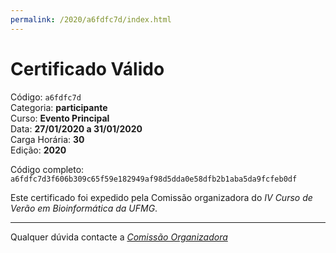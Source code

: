 ```yaml
---
permalink: /2020/a6fdfc7d/index.html
---
```


# Certificado Válido

Código: `a6fdfc7d`<br>
Categoria: **participante**<br>
Curso: **Evento Principal**<br>
Data: **27/01/2020 a 31/01/2020**<br>
Carga Horária: **30**<br>
Edição: **2020**<br>


Código completo: `a6fdfc7d3f606b309c65f59e182949af98d5dda0e58dfb2b1aba5da9fcfeb0df`


Este certificado foi expedido pela Comissão organizadora do *IV Curso de Verão em Bioinformática da UFMG*.

----

Qualquer dúvida contacte a [_Comissão Organizadora_](<mailto:cursobioinfoufmg@gmail.com$subject=[Certificados]>)

